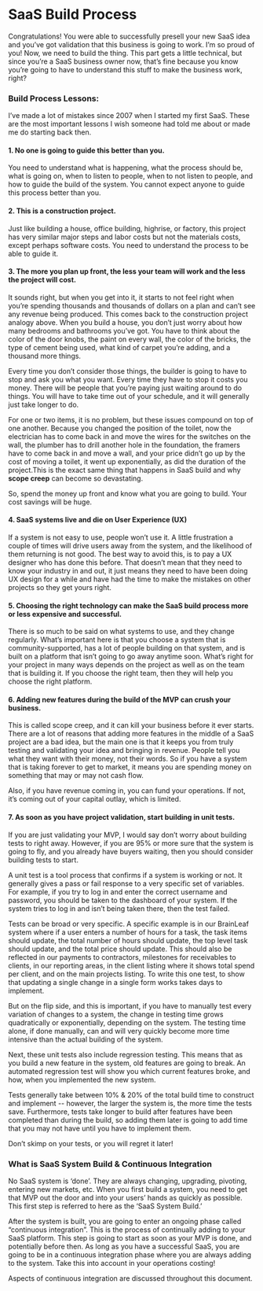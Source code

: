 # SaaS Build Process

Congratulations! You were able to successfully presell your new SaaS idea and you’ve got validation that this business is going to work. I’m so proud of you! Now, we need to build the thing. This part gets a little technical, but since you’re a SaaS business owner now, that’s fine because you know you’re going to have to understand this stuff to make the business work, right?

### Build Process Lessons:

I’ve made a lot of mistakes since 2007 when I started my first SaaS. These are the most important lessons I wish someone had told me about or made me do starting back then.  

#### 1. No one is going to guide this better than you.

You need to understand what is happening, what the process should be, what is going on, when to listen to people, when to not listen to people, and how to guide the build of the system. You cannot expect anyone to guide this process better than you.

#### 2. This is a construction project. 

Just like building a house, office building, highrise, or factory, this project has very similar major steps and labor costs but not the materials costs, except perhaps software costs. You need to understand the process to be able to guide it. 

#### 3. The more you plan up front, the less your team will work and the less the project will cost.

It sounds right, but when you get into it, it starts to not feel right when you’re spending thousands and thousands of dollars on a plan and can’t see any revenue being produced. This comes back to the construction project analogy above. When you build a house, you don’t just worry about how many bedrooms and bathrooms you’ve got. You have to think about the color of the door knobs, the paint on every wall, the color of the bricks, the type of cement being used, what kind of carpet you’re adding, and a thousand more things. 

Every time you don’t consider those things, the builder is going to have to stop and ask you what you want. Every time they have to stop it costs you money. There will be people that you’re paying just waiting around to do things. You will have to take time out of your schedule, and it will generally just take longer to do. 

For one or two items, it is no problem, but these issues compound on top of one another. Because you changed the position of the toilet, now the electrician has to come back in and move the wires for the switches on the wall, the plumber has to drill another hole in the foundation, the framers have to come back in and move a wall, and your price didn’t go up by the cost of moving a toilet, it went up exponentially, as did the duration of the project.This is the exact same thing that happens in SaaS build and why **scope creep** can become so devastating. 

So, spend the money up front and know what you are going to build. Your cost savings will be huge.  

#### 4. SaaS systems live and die on User Experience \(UX\)

If a system is not easy to use, people won’t use it. A little frustration a couple of times will drive users away from the system, and the likelihood of them returning is not good. The best way to avoid this, is to pay a UX designer who has done this before. That doesn’t mean that they need to know your industry in and out, it just means they need to have been doing UX design for a while and have had the time to make the mistakes on other projects so they get yours right.

#### 5. Choosing the right technology can make the SaaS build process more or less expensive and successful.

There is so much to be said on what systems to use, and they change regularly. What’s important here is that you choose a system that is community-supported, has a lot of people building on that system, and is built on a platform that isn’t going to go away anytime soon. What’s right for your project in many ways depends on the project as well as on the team that is building it. If you choose the right team, then they will help you choose the right platform.

#### 6. Adding new features during the build of the MVP can crush your business. 

This is called scope creep, and it can kill your business before it ever starts. There are a lot of reasons that adding more features in the middle of a SaaS project are a bad idea, but the main one is that it keeps you from truly testing and validating your idea and bringing in revenue. People tell you what they want with their money, not their words. So if you have a system that is taking forever to get to market, it means you are spending money on something that may or may not cash flow.  

Also, if you have revenue coming in, you can fund your operations. If not, it’s coming out of your  capital outlay, which is limited.

#### 7. As soon as you have project validation, start building in unit tests.

If you are just validating your MVP, I would say don’t worry about building tests to right away. However, if you are 95% or more sure that the system is going to fly, and you already have buyers waiting, then you should consider building tests to start. 

A unit test is a tool process that confirms if a system is working or not. It generally gives a pass or fail response to a very specific set of variables. For example, if you try to log in and enter the correct username and password, you should be taken to the dashboard of your system. If the system tries to log in and isn’t being taken there, then the test failed. 

Tests can be broad or very specific. A specific example is in our BrainLeaf system where if a user enters a number of hours for a task, the task items should update, the total number of hours should update, the top level task should update, and the total price should update. This should also be reflected in our payments to contractors, milestones for receivables to clients, in our reporting areas, in the client listing where it shows total spend per client, and on the main projects listing. To write this one test, to show that updating a single change in a single form works takes days to implement. 

But on the flip side, and this is important, if you have to manually test every variation of changes to a system, the change in testing time grows quadratically or exponentially, depending on the system. The testing time alone, if done manually, can and will very quickly become more time intensive than the actual building of the system. 

Next, these unit tests also include regression testing. This means that as you build a new feature in the system, old features are going to break. An automated regression test will show you which current features broke, and how, when you implemented the new system.

Tests generally take between 10% & 20% of the total build time to construct and implement -- however, the larger the system is, the more time the tests save. Furthermore, tests take longer to build after features have been completed than during the build, so adding them later is going to add time that you may not have until you have to implement them. 

Don’t skimp on your tests, or you will regret it later! 

### What is SaaS System Build & Continuous Integration

No SaaS system is ‘done’. They are always changing, upgrading, pivoting, entering new markets, etc. When you first build a system, you need to get that MVP out the door and into your users’ hands as quickly as possible. This first step is referred to here as the ‘SaaS System Build.’ 

After the system is built, you are going to enter an ongoing phase called “continuous integration”. This is the process of continually adding to your SaaS platform. This step is going to start as soon as your MVP is done, and potentially before then. As long as you have a successful SaaS, you are going to be in a continuous integration phase where you are always adding to the system. Take this into account in your operations costing!

Aspects of continuous integration are discussed throughout this document.

